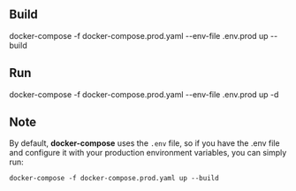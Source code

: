 ## Build

docker-compose -f docker-compose.prod.yaml --env-file .env.prod up --build

## Run

docker-compose -f docker-compose.prod.yaml --env-file .env.prod up -d

## Note

By default, __docker-compose__ uses the ```.env``` file, so if you have the .env file and configure it with your production environment variables, you can simply run:

```
docker-compose -f docker-compose.prod.yaml up --build
```
